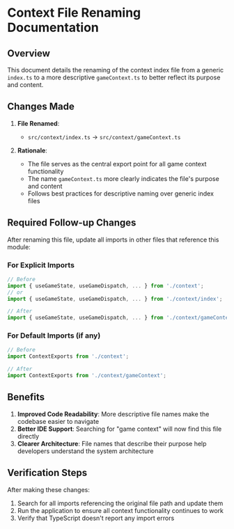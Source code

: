 # Context File Renaming Documentation

## Overview
This document details the renaming of the context index file from a generic `index.ts` to a more descriptive `gameContext.ts` to better reflect its purpose and content.

## Changes Made

1. **File Renamed**: 
   - `src/context/index.ts` → `src/context/gameContext.ts`

2. **Rationale**:
   - The file serves as the central export point for all game context functionality
   - The name `gameContext.ts` more clearly indicates the file's purpose and content
   - Follows best practices for descriptive naming over generic index files

## Required Follow-up Changes

After renaming this file, update all imports in other files that reference this module:

### For Explicit Imports
```typescript
// Before
import { useGameState, useGameDispatch, ... } from './context';
// or
import { useGameState, useGameDispatch, ... } from './context/index';

// After
import { useGameState, useGameDispatch, ... } from './context/gameContext';
```

### For Default Imports (if any)
```typescript
// Before
import ContextExports from './context';

// After
import ContextExports from './context/gameContext';
```

## Benefits

1. **Improved Code Readability**: More descriptive file names make the codebase easier to navigate
2. **Better IDE Support**: Searching for "game context" will now find this file directly
3. **Clearer Architecture**: File names that describe their purpose help developers understand the system architecture

## Verification Steps

After making these changes:
1. Search for all imports referencing the original file path and update them
2. Run the application to ensure all context functionality continues to work
3. Verify that TypeScript doesn't report any import errors
